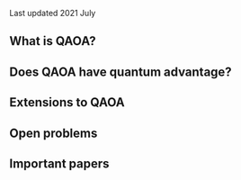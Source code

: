 Last updated 2021 July

## What is QAOA?

## Does QAOA have quantum advantage?

## Extensions to QAOA

## Open problems

## Important papers
